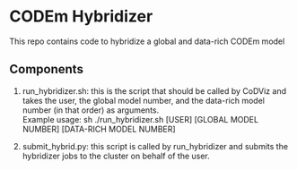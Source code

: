 CODEm Hybridizer
=====

This repo contains code to hybridize a global and data-rich CODEm model

## Components
  1. run_hybridizer.sh: this is the script that should be called by CoDViz and takes the user, 
        the global model number, and the data-rich model number (in that order) as arguments.  
        Example usage:
            sh ./run_hybridizer.sh [USER] [GLOBAL MODEL NUMBER] [DATA-RICH MODEL NUMBER]
            
  2. submit_hybrid.py: this script is called by run_hybridizer and submits the hybridizer
        jobs to the cluster on behalf of the user.